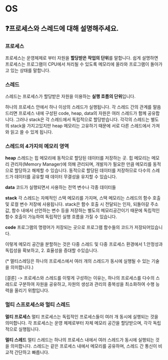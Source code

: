 # OS

## ❓프로세스와 스레드에 대해 설명해주세요.

### 프로세스

프로세스는 운영체제로 부터 자원을 **할당받은 작업의 단위**를 말합니다.
쉽게 설명하면 프로세스는 프로그램이 CPU에서 처리될 수 있도록 메모리에 올라와 프로그램이 돌아가고 있는 상태를 말합니다.

### 스레드

스레드는 프로세스가 할당받은 자원을 이용하는 **실행 흐름의 단위**입니다.

하나의 프로세스 안에서 하나 이상의 스레드가 실행됩니다. 각 스레드 간의 관계를 말씀드리면 프로세스 내에 구성된 code, heap, data의 자원은 여러 스레드가 함께 공유합니다. 그러나 stack은 각 스레드에서 독립적으로 할당받습니다. 각각의 스레드는 별도의 stack을 가지고있지만 heap 메모리는 고유하기 때문에 서로 다른 스레드에서 가져와 읽고 쓸 수 있게 됩니다.

### 스레드의 4가지의 메모리 영역

**heap**
스레드는 힙 메모리에 동적으로 할당된 데이터를 저장하는 곳.
힙 메모리는 메모리 관리자(Memory Manager)에 의해 관리되며, 개발자가 필요한 만큼 메모리를 동적으로 할당하고 해제할 수 있습니다.
동적으로 할당된 데이터를 저장하므로 다수의 스레드가 데이터를 공유할 때 데이터 무결성을 유지할 수 있습니다.

**data**
코드가 실행되면서 사용하는 전역 변수나 각종 데이터들

**stack**
각 스레드는 자체적인 스택 메모리를 가지며, 스택 메모리는 스레드의 함수 호출 및 로컬 변수 저장에 사용됩니다.
stack은 함수 호출 시 전달되는 인자, 되돌아갈 주소 값, 함수 내에서 선언하는 변수 등을 저장하는 별도의 메모리공간이기 때문에 독립적인 함수 호출이 가능하여 독립적인 실행 흐름을 가질 수 있습니다.

**code**
프로그램의 명령어가 저장되는 곳으로 프로그램 함수들의 코드가 저장되어있습니다.

이렇게 메모리 공간을 분할하는 것은 다중 스레드 및 다중 프로세스 환경에서 1.안정성과 독립성을 확보하고, 2. 효율성을 증대할 수있습니다.

(\* 멀티스레딩은 하나의 프로세스에서 여러 개의 스레드가 동시에 실행될 수 있는 기술을 의미합니다.)

[결론]
-> 프로세스와 스레드를 이렇게 구성하는 이유는, 하나의 프로세스를 다수의 스레드로 구분하여 자원을 공유하고, 자원의 생성과 관리의 중복성을 최소화하여 수행 능력을 올리기 위함입니다.

### 멀티 스프로세스와 멀티 스레드

**멀티 프로세스**
멀티 프로세스는 독립적인 프로세스들이 여러 개 동시에 실행되는 것을 의미합니다.
각 프로세스는 운영 체제로부터 자체 메모리 공간을 할당받으며, 각각 독립적으로 실행됩니다.

**멀티 스레드**
멀티 스레드는 하나의 프로세스 내에서 여러 스레드가 동시에 실행되는 것을 의미합니다.
스레드는 같은 프로세스 내에서 메모리를 공유하며, 스레드 간 통신이 비교적 간단하고 빠릅니다.
